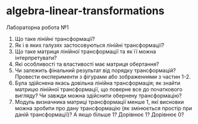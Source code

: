 # algebra-linear-transformations
Лабораторна робота №1

1. Що таке лінійні трансформації? 
2. Як і в яких галузях застосовуються лінійні трансформації?
3. Що таке матриця лінійної трансформації та як її можна інтерпретувати?
4. Які особливості та властивості має матриця обертання?
5. Чи залежить фінальний результат від порядку трансформацій? Провести експерименти з фігурами або зображеннями з частин 1-2.
6. Була здійснена якась довільна лінійна трансформація; як знайти матрицю лінійної трансформації, що поверне все до початкового вигляду? Чи завжди можна здійснити обернену трансформацію?
7. Модуль визначника матриці трансформації менше 1, які висновки можна зробити про дану трансформацію (як змінюється простір при даній трансформації)? А якщо більше 1? Дорівнює 1? Дорівнює 0? 
